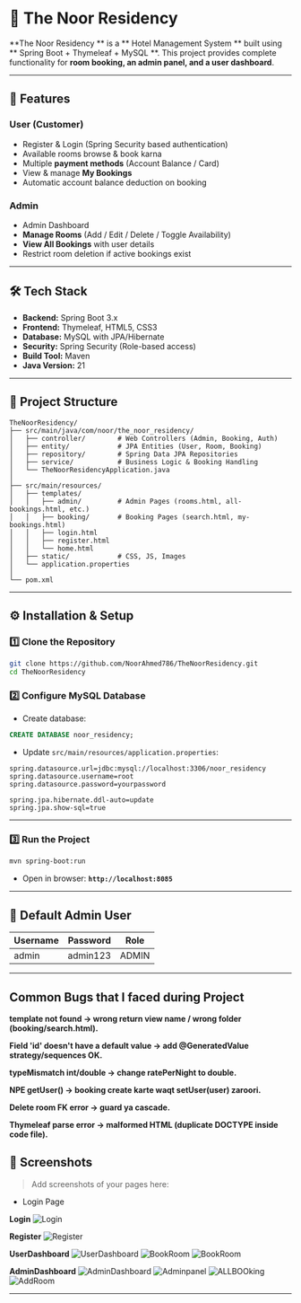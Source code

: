# 🏨 The Noor Residency

**The Noor Residency ** is a ** Hotel Management System ** built using ** Spring Boot + Thymeleaf + MySQL **.
This project provides complete functionality for **room booking, an admin panel, and a user dashboard**.

---

## 🚀 Features

### **User (Customer)**
- Register & Login (Spring Security based authentication)
- Available rooms browse & book karna
- Multiple **payment methods** (Account Balance / Card)
- View & manage **My Bookings**
- Automatic account balance deduction on booking

### **Admin**
- Admin Dashboard
- **Manage Rooms** (Add / Edit / Delete / Toggle Availability)
- **View All Bookings** with user details
- Restrict room deletion if active bookings exist

---

## 🛠 Tech Stack

- **Backend:** Spring Boot 3.x
- **Frontend:** Thymeleaf, HTML5, CSS3
- **Database:** MySQL with JPA/Hibernate
- **Security:** Spring Security (Role-based access)
- **Build Tool:** Maven
- **Java Version:** 21

---

## 📂 Project Structure

```
TheNoorResidency/
├── src/main/java/com/noor/the_noor_residency/
│   ├── controller/        # Web Controllers (Admin, Booking, Auth)
│   ├── entity/            # JPA Entities (User, Room, Booking)
│   ├── repository/        # Spring Data JPA Repositories
│   ├── service/           # Business Logic & Booking Handling
│   └── TheNoorResidencyApplication.java
│
├── src/main/resources/
│   ├── templates/
│   │   ├── admin/         # Admin Pages (rooms.html, all-bookings.html, etc.)
│   │   ├── booking/       # Booking Pages (search.html, my-bookings.html)
│   │   ├── login.html
│   │   ├── register.html
│   │   └── home.html
│   ├── static/            # CSS, JS, Images
│   └── application.properties
│
└── pom.xml
```

---

## ⚙️ Installation & Setup

### **1️⃣ Clone the Repository**
```bash
git clone https://github.com/NoorAhmed786/TheNoorResidency.git
cd TheNoorResidency
```

### **2️⃣ Configure MySQL Database**
- Create database:
```sql
CREATE DATABASE noor_residency;
```
- Update `src/main/resources/application.properties`:
```properties
spring.datasource.url=jdbc:mysql://localhost:3306/noor_residency
spring.datasource.username=root
spring.datasource.password=yourpassword

spring.jpa.hibernate.ddl-auto=update
spring.jpa.show-sql=true
```

---

### **3️⃣ Run the Project**
```bash
mvn spring-boot:run
```
- Open in browser: **`http://localhost:8085`**

---

## 🔑 Default Admin User
| Username | Password  | Role   |
|----------|----------|--------|
| admin    | admin123 | ADMIN  |

---
## Common Bugs that I faced during Project
**template not found → wrong return view name / wrong folder (booking/search.html).**

**Field 'id' doesn't have a default value → add @GeneratedValue strategy/sequences OK.**

**typeMismatch int/double → change ratePerNight to double.**

**NPE getUser() → booking create karte waqt setUser(user) zaroori.**

**Delete room FK error → guard ya cascade.**

**Thymeleaf parse error → malformed HTML (duplicate DOCTYPE inside code file).**

## 📸 Screenshots

> Add screenshots of your pages here:

- Login Page  

**Login**
![Login](docs/screenshots/login.png)

**Register**
![Register](docs/screenshots/register.png)

**UserDashboard**
![UserDashboard](docs/screenshots/userDashboard.png)
![BookRoom](docs/screenshots/bookRoom.png)
![BookRoom](docs/screenshots/viewBookRoom.png)

**AdminDashboard**
![AdminDashboard](docs/screenshots/adminDashboard.png)
![Adminpanel](docs/screenshots/adminPanel.png)
![ALLBOOking](docs/screenshots/allBooking.png)
![AddRoom](docs/screenshots/editRoom.png)


---
